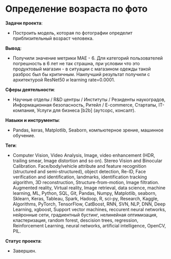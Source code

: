 # Определение возраста по фото
__Задачи проекта__: 
* Построить модель, которая по фотографии определит приблизительный возраст человека.

__Вывод__: 
* Получили значение метрики МАЕ - 6. Для категорий пользователей погрешность в 6 лет не так страшна, при условии что это продуктовый магазин - в ситуации с магазином одежды такой разброс был бы критичным. Наилучший результат получили с архитектурой ResNet50 и learning rate=0.0001.
 
__Сферы деятельности__: 
* Научные отделы / R&D центры / Институты / Резиденты наукоградов, Информационная безопасность, Ритейл / E-commerce, Стартапы, IT-компания, Услуги для бизнеса [b2b] (аутсорс, консалт).

__Навыки и инструменты__:
* Pandas, keras, Matplotlib, Seaborn, компьютерное зрение, машинное обучение.

__Теги__:
* Computer Vision,  Video Analysis, Image, video enhancement (HDR, trailing smear, Image distortion and so on). Stereo Vision and Binocular Calibration. Face/body/vehicle attribute and feature recognition (structured and semi-structured), object detection, Re-ID, Face verification and identification, landmarks, identification tracking algorithm, 3D reconstruction, Structure-from-motion, Image filtration. Augmented reality, Virtual reality, Image retrieval, data science, machine learning, ML, Python, SQL, Git, Pandas, Numpy, Matplotlib, seaborn, Sklearn, Keras, Tableau, Spark, Hadoop, R, sci-py, Research, Kaggle, Algorithms, PyTorch, TensorFlow, CatBoost, RNN, SVN, NLP, DNN, Deep Learning, xgboost, Support vector machines, reccurent neural networks, нейронные сети, градиентный бустинг, нелинейная оптимизация, кластеризация, random forest, descision trees,  regression,  Reinforcement Learning, neural networks, artificial intelligence, OpenCV, PIL.

__Статус проекта__: 
* Завершен.
